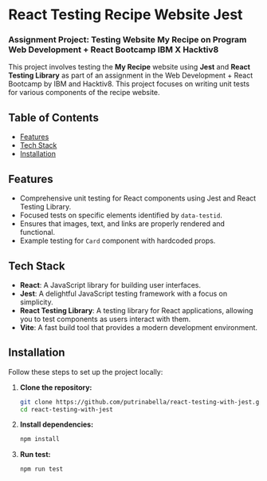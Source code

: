 # React Testing Recipe Website Jest

### Assignment Project: Testing Website My Recipe on Program Web Development + React Bootcamp IBM X Hacktiv8

This project involves testing the **My Recipe** website using **Jest** and **React Testing Library** as part of an assignment in the Web Development + React Bootcamp by IBM and Hacktiv8. This project focuses on writing unit tests for various components of the recipe website.

## Table of Contents

- [Features](#features)
- [Tech Stack](#tech-stack)
- [Installation](#installation)

## Features

- Comprehensive unit testing for React components using Jest and React Testing Library.
- Focused tests on specific elements identified by `data-testid`.
- Ensures that images, text, and links are properly rendered and functional.
- Example testing for `Card` component with hardcoded props.

## Tech Stack

- **React**: A JavaScript library for building user interfaces.
- **Jest**: A delightful JavaScript testing framework with a focus on simplicity.
- **React Testing Library**: A testing library for React applications, allowing you to test components as users interact with them.
- **Vite**: A fast build tool that provides a modern development environment.

## Installation

Follow these steps to set up the project locally:

1. **Clone the repository:**

   ```bash
   git clone https://github.com/putrinabella/react-testing-with-jest.git
   cd react-testing-with-jest
   ```

2. **Install dependencies:**

   ```bash
   npm install
   ```

3. **Run test:**

   ```bash
   npm run test
   ```
